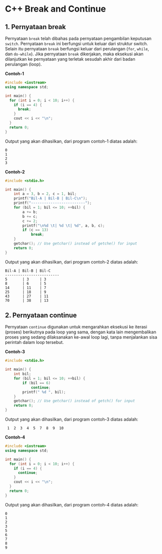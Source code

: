 
# C++ Break and Continue
## 1. Pernyataan break

Pernyataan `break` telah dibahas pada pernyataan pengambilan keputusan `switch`. Pernyataan `break` ini berfungsi untuk keluar dari struktur switch. Selain itu pernyataan `break` berfungsi keluar dari perulangan (`for`, `while`, dan `do-while`). Jika pernyataan `break` dikerjakan, maka eksekusi akan dilanjutkan ke pernyataan yang terletak sesudah akhir dari badan perulangan (loop).

**Contoh-1**

```cpp
#include <iostream>
using namespace std;

int main() {
  for (int i = 0; i < 10; i++) {
    if (i == 4) {
      break;
    }
    cout << i << "\n";
  } 
  return 0;
}

```

Output yang akan dihasilkan, dari program contoh-1 diatas adalah:

```
0
1
2
3
```

**Contoh-2**

```cpp
#include <stdio.h>

int main() {
    int a = 3, b = 2, c = 1, bil;
    printf("Bil-A | Bil-B | Bil-C\n");
    printf("-------------------------");
    for (bil = 1; bil <= 10; ++bil) {
        a += b; 
        b += c; 
        c += 2;
        printf("\n%d \t| %d \t| %d", a, b, c);
        if (c == 13)
            break;
    }
    getchar(); // Use getchar() instead of getche() for input
    return 0;
}

```

Output yang akan dihasilkan, dari program contoh-2 diatas adalah:

```
Bil-A | Bil-B | Bil-C
-------------------------
5       | 3     | 3
8       | 6     | 5
14      | 11    | 7
25      | 18    | 9
43      | 27    | 11
70      | 38    | 13
```

## 2. Pernyataan continue

Pernyataan `continue` digunakan untuk mengarahkan eksekusi ke iterasi (proses) berikutnya pada loop yang sama, dengan kata lain mengembalikan proses yang sedang dilaksanakan ke-awal loop lagi, tanpa menjalankan sisa perintah dalam loop tersebut.

**Contoh-3**

```cpp
#include <stdio.h>

int main() {
    int bil;
    for (bil = 1; bil <= 10; ++bil) {
        if (bil == 6)
            continue;
        printf(" %d ", bil);
    }
    getchar(); // Use getchar() instead of getch() for input
    return 0;
}


```

Output yang akan dihasilkan, dari program contoh-3 diatas adalah:

```
 1  2  3  4  5  7  8  9  10
```

**Contoh-4**
```Cpp
#include <iostream>
using namespace std;

int main() {
  for (int i = 0; i < 10; i++) {
    if (i == 4) {
      continue;
    }
    cout << i << "\n";
  }   
  return 0;
}
```

Output yang akan dihasilkan, dari program contoh-4 diatas adalah:

```
0
1
2
3
5
6
7
8
9
```